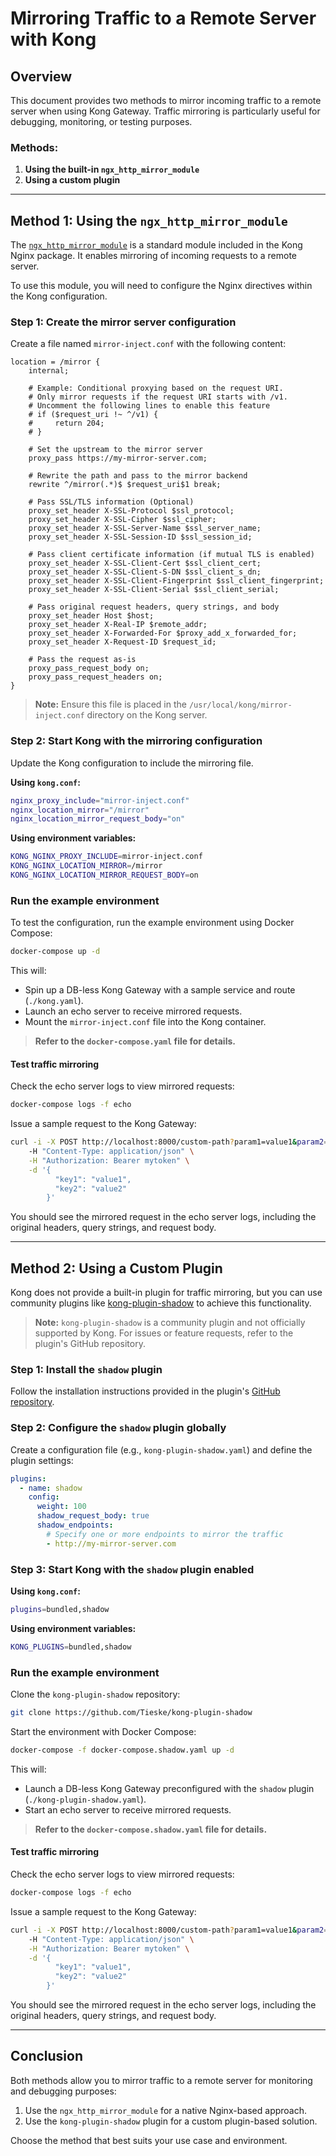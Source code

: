 # Mirroring Traffic to a Remote Server with Kong

## Overview
This document provides two methods to mirror incoming traffic to a remote server when using Kong Gateway. Traffic mirroring is particularly useful for debugging, monitoring, or testing purposes.

### Methods:
1. **Using the built-in `ngx_http_mirror_module`**
2. **Using a custom plugin**

---

## Method 1: Using the `ngx_http_mirror_module`
The [`ngx_http_mirror_module`](https://nginx.org/en/docs/http/ngx_http_mirror_module.html) is a standard module included in the Kong Nginx package. It enables mirroring of incoming requests to a remote server.

To use this module, you will need to configure the Nginx directives within the Kong configuration.

### Step 1: Create the mirror server configuration
Create a file named `mirror-inject.conf` with the following content:

```nginx
location = /mirror {
    internal;

    # Example: Conditional proxying based on the request URI.
    # Only mirror requests if the request URI starts with /v1.
    # Uncomment the following lines to enable this feature
    # if ($request_uri !~ ^/v1) {
    #     return 204;
    # }

    # Set the upstream to the mirror server
    proxy_pass https://my-mirror-server.com;

    # Rewrite the path and pass to the mirror backend
    rewrite ^/mirror(.*)$ $request_uri$1 break;

    # Pass SSL/TLS information (Optional)
    proxy_set_header X-SSL-Protocol $ssl_protocol;
    proxy_set_header X-SSL-Cipher $ssl_cipher;
    proxy_set_header X-SSL-Server-Name $ssl_server_name;
    proxy_set_header X-SSL-Session-ID $ssl_session_id;

    # Pass client certificate information (if mutual TLS is enabled)
    proxy_set_header X-SSL-Client-Cert $ssl_client_cert;
    proxy_set_header X-SSL-Client-S-DN $ssl_client_s_dn;
    proxy_set_header X-SSL-Client-Fingerprint $ssl_client_fingerprint;
    proxy_set_header X-SSL-Client-Serial $ssl_client_serial;

    # Pass original request headers, query strings, and body
    proxy_set_header Host $host;
    proxy_set_header X-Real-IP $remote_addr;
    proxy_set_header X-Forwarded-For $proxy_add_x_forwarded_for;
    proxy_set_header X-Request-ID $request_id;

    # Pass the request as-is
    proxy_pass_request_body on;
    proxy_pass_request_headers on;
}
```

> **Note:** Ensure this file is placed in the `/usr/local/kong/mirror-inject.conf` directory on the Kong server.

### Step 2: Start Kong with the mirroring configuration
Update the Kong configuration to include the mirroring file.

**Using `kong.conf`:**
```bash
nginx_proxy_include="mirror-inject.conf"
nginx_location_mirror="/mirror"
nginx_location_mirror_request_body="on"
```

**Using environment variables:**
```bash
KONG_NGINX_PROXY_INCLUDE=mirror-inject.conf
KONG_NGINX_LOCATION_MIRROR=/mirror
KONG_NGINX_LOCATION_MIRROR_REQUEST_BODY=on
```

### Run the example environment
To test the configuration, run the example environment using Docker Compose:

```bash
docker-compose up -d
```

This will:
- Spin up a DB-less Kong Gateway with a sample service and route (`./kong.yaml`).
- Launch an echo server to receive mirrored requests.
- Mount the `mirror-inject.conf` file into the Kong container.

> **Refer to the `docker-compose.yaml` file for details.**

#### Test traffic mirroring
Check the echo server logs to view mirrored requests:
```bash
docker-compose logs -f echo
```

Issue a sample request to the Kong Gateway:

```bash
curl -i -X POST http://localhost:8000/custom-path?param1=value1&param2=value2 \
    -H "Content-Type: application/json" \
    -H "Authorization: Bearer mytoken" \
    -d '{
          "key1": "value1",
          "key2": "value2"
        }'
```

You should see the mirrored request in the echo server logs, including the original headers, query strings, and request body.

---

## Method 2: Using a Custom Plugin
Kong does not provide a built-in plugin for traffic mirroring, but you can use community plugins like [kong-plugin-shadow](https://github.com/Tieske/kong-plugin-shadow) to achieve this functionality.

> **Note:** `kong-plugin-shadow` is a community plugin and not officially supported by Kong. For issues or feature requests, refer to the plugin's GitHub repository.

### Step 1: Install the `shadow` plugin
Follow the installation instructions provided in the plugin's [GitHub repository](https://github.com/Tieske/kong-plugin-shadow).

### Step 2: Configure the `shadow` plugin globally
Create a configuration file (e.g., `kong-plugin-shadow.yaml`) and define the plugin settings:

```yaml
plugins:
  - name: shadow
    config:
      weight: 100
      shadow_request_body: true
      shadow_endpoints:
        # Specify one or more endpoints to mirror the traffic
        - http://my-mirror-server.com
```

### Step 3: Start Kong with the `shadow` plugin enabled

**Using `kong.conf`:**
```bash
plugins=bundled,shadow
```

**Using environment variables:**
```bash
KONG_PLUGINS=bundled,shadow
```

### Run the example environment
Clone the `kong-plugin-shadow` repository:

```bash
git clone https://github.com/Tieske/kong-plugin-shadow
```

Start the environment with Docker Compose:
```bash
docker-compose -f docker-compose.shadow.yaml up -d
```

This will:
- Launch a DB-less Kong Gateway preconfigured with the `shadow` plugin (`./kong-plugin-shadow.yaml`).
- Start an echo server to receive mirrored requests.

> **Refer to the `docker-compose.shadow.yaml` file for details.**

#### Test traffic mirroring
Check the echo server logs to view mirrored requests:
```bash
docker-compose logs -f echo
```

Issue a sample request to the Kong Gateway:

```bash
curl -i -X POST http://localhost:8000/custom-path?param1=value1&param2=value2 \
    -H "Content-Type: application/json" \
    -H "Authorization: Bearer mytoken" \
    -d '{
          "key1": "value1",
          "key2": "value2"
        }'
```

You should see the mirrored request in the echo server logs, including the original headers, query strings, and request body.

---

## Conclusion
Both methods allow you to mirror traffic to a remote server for monitoring and debugging purposes:
1. Use the `ngx_http_mirror_module` for a native Nginx-based approach.
2. Use the `kong-plugin-shadow` plugin for a custom plugin-based solution.

Choose the method that best suits your use case and environment.
